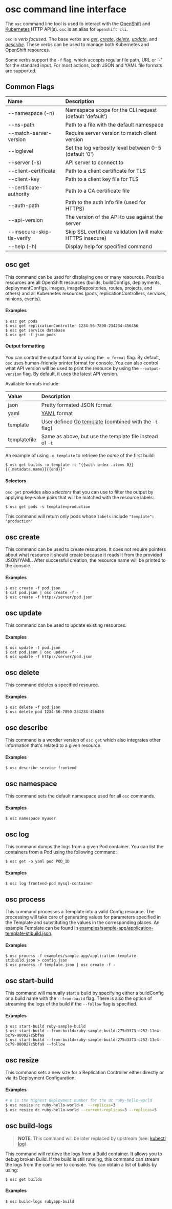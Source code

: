 osc command line interface
==============================

The `osc` command line tool is used to interact with the [OpenShift](http://openshift.github.io) and [Kubernetes](http://kubernetes.io/) HTTP API(s). `osc` is an alias for `openshift cli`.

`osc` is *verb focused*. The base verbs are *[get](#osc-get)*, *[create](#osc-create)*, *[delete](#osc-delete)*,
*[update](#osc-update)*, and *[describe](#osc-describe)*. These verbs can be used to manage both Kubernetes and
OpenShift resources.

Some verbs support the `-f` flag, which accepts regular file path, URL or '-' for
the standard input. For most actions, both JSON and YAML file formats are
supported.

Common Flags
-------------

| Name                       | Description                                             |
|:-------------------------- |:--------------------------------------------------------|
| --namespace (-n)           | Namespace scope for the CLI request (default 'default') |
| --ns-path                  | Path to a file with the default namespace |
| --match-server-version     | Require server version to match client version        |
| --loglevel                 | Set the log verbosity level between 0-5 (default '0') |
| --server (-s)              | API server to connect to                              |
| --client-certificate       | Path to a client certificate for TLS |
| --client-key               | Path to a client key file for TLS |
| --certificate-authority    | Path to a CA certificate file |
| --auth-path                | Path to the auth info file (used for HTTPS) |
| --api-version              | The version of the API to use against the server |
| --insecure-skip-tls-verify | Skip SSL certificate validation (will make HTTPS insecure) |
| --help (-h)                | Display help for specified command |

osc get
-----------

This command can be used for displaying one or many resources. Possible
resources are all OpenShift resources (builds, buildConfigs, deployments,
deploymentConfigs, images, imageRepositories, routes, projects, and others) and
all Kubernetes resources (pods, replicationControllers, services, minions,
events).

#### Examples

```
$ osc get pods
$ osc get replicationController 1234-56-7890-234234-456456
$ osc get service database
$ osc get -f json pods
```

#### Output formatting

You can control the output format by using the `-o format` flag. By default, 
`osc` uses human-friendly printer format for console. You can also 
control what API version will be used to print the resource by using the
`--output-version` flag. By default, it uses the latest API version.

Available formats include:

| Value        | Description                                           |
|:-------------|:------------------------------------------------------|
| json         | Pretty formated JSON format |
| yaml         | [YAML](http://www.yaml.org/) format |
| template     | User defined [Go template](http://golang.org/pkg/text/template) (combined with the `-t` flag) |
| templatefile | Same as above, but use the template file instead of `-t` |

An example of using `-o template` to retrieve the *name* of the first build:

```
$ osc get builds -o template -t "{{with index .items 0}}{{.metadata.name}}{{end}}"
```

#### Selectors

`osc get` provides also *selectors* that you can use to filter the output
by applying key-value pairs that will be matched with the resource labels:

```
$ osc get pods -s template=production
```

This command will return only pods whose `labels` include `"template": "production"`

osc create
--------------

This command can be used to create resources. It does not require pointers about
what resource it should create because it reads it from the provided JSON/YAML.
After successful creation, the resource name will be printed to the console.

#### Examples

```
$ osc create -f pod.json
$ cat pod.json | osc create -f -
$ osc create -f http://server/pod.json
```

osc update
---------------

This command can be used to update existing resources.

#### Examples

```
$ osc update -f pod.json
$ cat pod.json | osc update -f -
$ osc update -f http://server/pod.json
```

osc delete
--------------

This command deletes a specified resource.

#### Examples

```
$ osc delete -f pod.json
$ osc delete pod 1234-56-7890-234234-456456
```

osc describe
----------------

This command is a wordier version of `osc get` which also integrates other
information that's related to a given resource.

#### Examples

```
$ osc describe service frontend
```

osc namespace
-----------------

This command sets the default namespace used for all `osc` commands.

#### Examples

```
$ osc namespace myuser
```

osc log
------------

This command dumps the logs from a given Pod container. You can list the
containers from a Pod using the following command:

```
$ osc get -o yaml pod POD_ID
```

#### Examples

```
$ osc log frontend-pod mysql-container
```

osc process
---------------

This command processes a Template into a valid Config resource. The processing
will take care of generating values for parameters specified in the Template and
substituting the values in the corresponding places. An example Template can be
found in [examples/sample-app/application-template-stibuild.json](https://github.com/openshift/origin/blob/master/examples/sample-app/application-template-stibuild.json).

#### Examples

```
$ osc process -f examples/sample-app/application-template-stibuild.json > config.json
$ osc process -f template.json | osc create -f -
```

osc start-build
------------------

This command will manually start a build by specifying either a buildConfig or
a build name with the `--from-build` flag. There is also the option of streaming 
the logs of the build if the `--follow` flag is specified.

#### Examples

```
$ osc start-build ruby-sample-build
$ osc start-build --from-build=ruby-sample-build-275d3373-c252-11e4-bc79-080027c5bfa9
$ osc start-build --from-build=ruby-sample-build-275d3373-c252-11e4-bc79-080027c5bfa9 --follow 
```

osc resize
------------------

This command sets a new size for a Replication Controller either directly or via its Deployment Configuration.

#### Examples

```bash
# n is the highest deployment number for the dc ruby-hello-world
$ osc resize rc ruby-hello-world-n  --replicas=3
$ osc resize dc ruby-hello-world --current-replicas=3 --replicas=5
```

osc build-logs
------------------

> **NOTE**: This command will be later replaced by upstream (see: [kubectl log](https://github.com/GoogleCloudPlatform/kubernetes/blob/master/docs/kubectl-log.md#kubectl-log)).

This command will retrieve the logs from a Build container. It allows you to
debug broken Build. If the build is still running, this command can stream the
logs from the container to console. You can obtain a list of builds by using:

```
$ osc get builds
```

#### Examples

```
$ osc build-logs rubyapp-build
```
